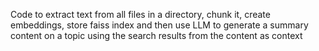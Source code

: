 Code to extract text from all files in a directory, chunk it, create embeddings, store faiss index and then use LLM to generate a summary content on a topic using the search results from the content as context
